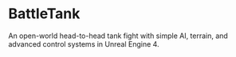 # BattleTank
An open-world head-to-head tank fight with simple AI, terrain, and advanced control systems in Unreal Engine 4.

